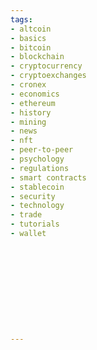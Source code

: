 ```yaml
---
tags:
- altcoin
- basics
- bitcoin
- blockchain
- cryptocurrency
- cryptoexchanges
- cronex
- economics
- ethereum
- history
- mining
- news
- nft
- peer-to-peer
- psychology
- regulations
- smart contracts
- stablecoin
- security
- technology
- trade  
- tutorials
- wallet











---
```


